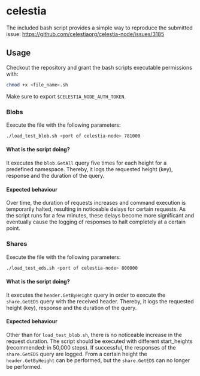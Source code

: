 # celestia
The included bash script provides a simple way to reproduce
the submitted issue: https://github.com/celestiaorg/celestia-node/issues/3185

## Usage
Checkout the repository and grant the bash scripts executable permissions with:
```bash
chmod +x <file_name>.sh
```

Make sure to export `$CELESTIA_NODE_AUTH_TOKEN`.

### Blobs
Execute the file with the following parameters:
```bash
./load_test_blob.sh <port of celestia-node> 781000
```

#### What is the script doing?
It executes the `blob.GetAll` query five times for each height for a predefined namespace.
Thereby, it logs the requested height (key), response and the duration of the query.

#### Expected behaviour
Over time, the duration of requests increases and command execution is temporarily halted, 
resulting in noticeable delays for certain requests. As the script runs for a few minutes, 
these delays become more significant and eventually cause the logging of responses to halt 
completely at a certain point.

### Shares
Execute the file with the following parameters:
```bash
./load_test_eds.sh <port of celestia-node> 800000
```

#### What is the script doing?
It executes the `header.GetByHeight` query in order to execute the `share.GetEDS` query with the
received header. Thereby, it logs the requested height (key), response and the duration of the query.

#### Expected behaviour
Other than for `load_test_blob.sh`, there is no noticeable increase in the request duration. 
The script should be executed with different start_heights (recommended: in 50,000 steps). 
If successful, the responses of the `share.GetEDS` query are logged. From a certain height 
the `header.GetByHeight` can be performed, but the `share.GetEDS` can no longer be performed.

